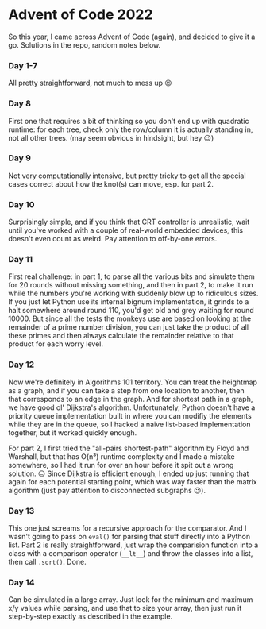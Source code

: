 # Advent of Code 2022

So this year, I came across Advent of Code (again), and decided to give it a go. Solutions in the repo, random notes below.

### Day 1-7

All pretty straightforward, not much to mess up 😉

### Day 8

First one that requires a bit of thinking so you don't end up with quadratic runtime:
for each tree, check only the row/column it is actually standing in, not all other trees.
(may seem obvious in hindsight, but hey 😉)

### Day 9

Not very computationally intensive, but pretty tricky to get all the special cases correct about how the knot(s) can move, esp. for part 2.

### Day 10

Surprisingly simple, and if you think that CRT controller is unrealistic, wait until you've worked with a couple of real-world embedded devices, this doesn't even count as weird. Pay attention to off-by-one errors.

### Day 11

First real challenge: in part 1, to parse all the various bits and simulate them for 20 rounds without missing something, and then in part 2, to make it run while the numbers you're working with
suddenly blow up to ridiculous sizes. If you just let Python use its internal bignum implementation, it grinds to a halt somewhere around round 110, you'd get old and grey waiting for round 10000.
But since all the tests the monkeys use are based on looking at the remainder of a prime number division, you can just take the product of all these primes and then always calculate the remainder 
relative to that product for each worry level.

### Day 12

Now we're definitely in Algorithms 101 territory. You can treat the heightmap as a graph, and if you can take a step from one location to another, then that corresponds to an edge in the graph.
And for shortest path in a graph, we have good ol' Dijkstra's algorithm. Unfortunately, Python doesn't have a priority queue implementation built in where you can modifiy the elements while they are 
in the queue, so I hacked a naive list-based implementation together, but it worked quickly enough. 

For part 2, I first tried the "all-pairs shortest-path" algorithm by Floyd and Warshall, but that has O(n³) runtime complexity and I made a mistake somewhere, so I had it run for over an hour before it 
spit out a wrong solution. 😑 Since Dijkstra is efficient enough, I ended up just running that again for each potential starting point, which was way faster than the matrix algorithm (just pay attention 
to disconnected subgraphs 😉).

### Day 13

This one just screams for a recursive approach for the comparator. And I wasn't going to pass on `eval()` for parsing that stuff directly into a Python list.
Part 2 is really straightforward, just wrap the comparision function into a class with a comparison operator (`__lt__`) and throw the classes into a list, then call `.sort()`. Done.

### Day 14

Can be simulated in a large array. Just look for the minimum and maximum x/y values while parsing, and use that to size your array, then just run it step-by-step exactly as described in the example.

